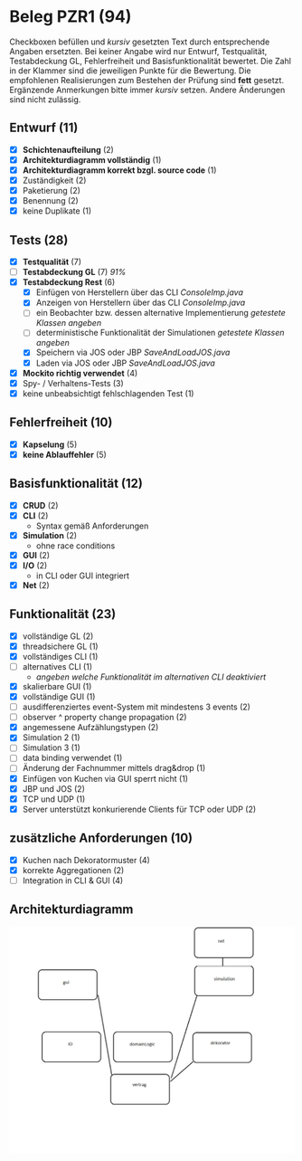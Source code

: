 # Beleg PZR1 (94)
Checkboxen befüllen und _kursiv_ gesetzten Text durch entsprechende Angaben ersetzten.
Bei keiner Angabe wird nur Entwurf, Testqualität, Testabdeckung GL, Fehlerfreiheit und Basisfunktionalität bewertet.
Die Zahl in der Klammer sind die jeweiligen Punkte für die Bewertung.
Die empfohlenen Realisierungen zum Bestehen der Prüfung sind **fett** gesetzt.
Ergänzende Anmerkungen bitte immer _kursiv_ setzen. Andere Änderungen sind nicht zulässig.

## Entwurf (11)
- [x] **Schichtenaufteilung** (2)
- [x] **Architekturdiagramm vollständig** (1)
- [x] **Architekturdiagramm korrekt bzgl. source code** (1)
- [x] Zuständigkeit (2)
- [x] Paketierung (2)
- [x] Benennung (2)
- [x] keine Duplikate (1)

## Tests (28)
- [x] **Testqualität** (7)
- [ ] **Testabdeckung GL** (7) _91%_
- [x] **Testabdeckung Rest** (6)
  - [x] Einfügen von Herstellern über das CLI _ConsoleImp.java_
  - [x] Anzeigen von Herstellern über das CLI _ConsoleImp.java_
  - [ ] ein Beobachter bzw. dessen alternative Implementierung _getestete Klassen angeben_
  - [ ] deterministische Funktionalität der Simulationen _getestete Klassen angeben_
  - [x] Speichern via JOS oder JBP _SaveAndLoadJOS.java_
  - [x] Laden via JOS oder JBP _SaveAndLoadJOS.java_
- [x] **Mockito richtig verwendet** (4)
- [x] Spy- / Verhaltens-Tests (3)
- [x] keine unbeabsichtigt fehlschlagenden Test (1)

## Fehlerfreiheit (10)
- [x] **Kapselung** (5)
- [x] **keine Ablauffehler** (5)

## Basisfunktionalität (12)
- [x] **CRUD** (2)
- [x] **CLI** (2)
  * Syntax gemäß Anforderungen
- [x] **Simulation** (2)
  * ohne race conditions
- [x] **GUI** (2)
- [x] **I/O** (2)
  * in CLI oder GUI integriert
- [x] **Net** (2)

## Funktionalität (23)
- [x] vollständige GL (2)
- [x] threadsichere GL (1)
- [x] vollständiges CLI (1)
- [ ] alternatives CLI (1)
  * _angeben welche Funktionalität im alternativen CLI deaktiviert_
- [x] skalierbare GUI (1)
- [x] vollständige GUI (1)
- [ ] ausdifferenziertes event-System mit mindestens 3 events (2)
- [ ] observer ^ property change propagation (2)
- [x] angemessene Aufzählungstypen (2)
- [x] Simulation 2 (1)
- [ ] Simulation 3 (1)
- [ ] data binding verwendet (1)
- [ ] Änderung der Fachnummer mittels drag&drop (1)
- [x] Einfügen von Kuchen via GUI sperrt nicht (1)
- [x] JBP und JOS (2)
- [x] TCP und UDP (1)
- [x] Server unterstützt konkurierende Clients für TCP oder UDP (2)

## zusätzliche Anforderungen (10)
- [x] Kuchen nach Dekoratormuster (4)
- [x] korrekte Aggregationen (2)
- [ ] Integration in CLI & GUI (4)

## Architekturdiagramm
![Architekturdiagramm](architecture.png)
